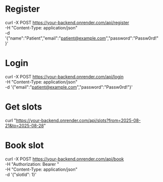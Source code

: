 # Register
curl -X POST https://your-backend.onrender.com/api/register \
 -H "Content-Type: application/json" \
 -d '{"name":"Patient","email":"patient@example.com","password":"Passw0rd!"}'

# Login
curl -X POST https://your-backend.onrender.com/api/login \
 -H "Content-Type: application/json" \
 -d '{"email":"patient@example.com","password":"Passw0rd!"}'

# Get slots
curl "https://your-backend.onrender.com/api/slots?from=2025-08-21&to=2025-08-28"

# Book slot
curl -X POST https://your-backend.onrender.com/api/book \
 -H "Authorization: Bearer <TOKEN>" \
 -H "Content-Type: application/json" \
 -d '{"slotId": 1}'
